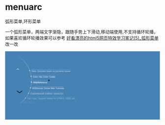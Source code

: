 # menuarc
弧形菜单,环形菜单

一个弧形菜单，两端文字渐隐，跟随手势上下滑动,移动端使用,不支持循环轮播，如果喜欢循环轮播效果可以参考 [好看漂亮的html5网页特效学习笔记(5)_弧形菜单](http://ddrv.cn/a/460159)改一改

![image](https://github.com/zyzxrj/menuarc/blob/main/demo.gif?raw=true)
